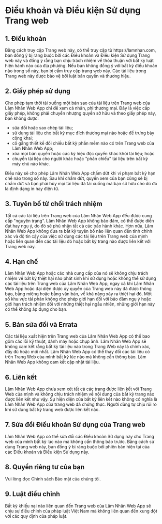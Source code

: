 <h1> Điều khoản và Điều kiện Sử dụng Trang web </h1>

<h2> 1. Điều khoản </h2>

<p> Bằng cách truy cập Trang web này, có thể truy cập từ https://lamnhan.com, bạn đồng ý bị ràng buộc bởi các Điều khoản và Điều kiện Sử dụng Trang web này và đồng ý rằng bạn chịu trách nhiệm về thỏa thuận với bất kỳ luật hiện hành nào của địa phương. Nếu bạn không đồng ý với bất kỳ điều khoản nào trong số này, bạn bị cấm truy cập trang web này. Các tài liệu trong Trang web này được bảo vệ bởi luật bản quyền và thương hiệu. </p>

<h2> 2. Giấy phép sử dụng </h2>

<p> Cho phép tạm thời tải xuống một bản sao của tài liệu trên Trang web của Lâm Nhân Web App chỉ để xem cá nhân, phi thương mại. Đây là việc cấp giấy phép, không phải chuyển nhượng quyền sở hữu và theo giấy phép này, bạn không được: </p>

<ul>
    <li> sửa đổi hoặc sao chép tài liệu; </li>
    <li> sử dụng tài liệu cho bất kỳ mục đích thương mại nào hoặc để trưng bày công khai; </li>
    <li> cố gắng thiết kế đối chiếu bất kỳ phần mềm nào có trên Trang web của Lâm Nhân Web App; </li>
    <li> xóa mọi bản quyền hoặc các ký hiệu độc quyền khác khỏi tài liệu; hoặc </li>
    <li> chuyển tài liệu cho người khác hoặc "phản chiếu" tài liệu trên bất kỳ máy chủ nào khác. </li>
</ul>

<p> Điều này sẽ cho phép Lâm Nhân Web App chấm dứt khi vi phạm bất kỳ hạn chế nào trong số này. Sau khi chấm dứt, quyền xem của bạn cũng sẽ bị chấm dứt và bạn phải hủy mọi tài liệu đã tải xuống mà bạn sở hữu cho dù đó là định dạng in hay điện tử. </p>

<h2> 3. Tuyên bố từ chối trách nhiệm </h2>

<p> Tất cả các tài liệu trên Trang web của Lâm Nhân Web App đều được cung cấp "nguyên trạng". Lâm Nhân Web App không bảo đảm, có thể được diễn đạt hay ngụ ý, do đó sẽ phủ nhận tất cả các bảo hành khác. Hơn nữa, Lâm Nhân Web App không đưa ra bất kỳ tuyên bố nào liên quan đến tính chính xác và độ tin cậy của việc sử dụng các tài liệu trên Trang web của mình hoặc liên quan đến các tài liệu đó hoặc bất kỳ trang nào được liên kết với Trang web này. </p>

<h2> 4. Hạn chế </h2>

<p> Lâm Nhân Web App hoặc các nhà cung cấp của nó sẽ không chịu trách nhiệm về bất kỳ thiệt hại nào phát sinh khi sử dụng hoặc không thể sử dụng các tài liệu trên Trang web của Lâm Nhân Web App, ngay cả khi Lâm Nhân Web App hoặc đại diện được ủy quyền của Trang web này đã được thông báo, bằng miệng hoặc bằng văn bản, về khả năng xảy ra thiệt hại đó. Một số khu vực tài phán không cho phép giới hạn đối với bảo đảm ngụ ý hoặc giới hạn trách nhiệm đối với những thiệt hại ngẫu nhiên, những giới hạn này có thể không áp dụng cho bạn. </p>

<h2> 5. Bản sửa đổi và Errata </h2>

<p> Các tài liệu xuất hiện trên Trang web của Lâm Nhân Web App có thể bao gồm các lỗi kỹ thuật, đánh máy hoặc chụp ảnh. Lâm Nhân Web App sẽ không cam kết rằng bất kỳ tài liệu nào trong Trang Web này là chính xác, đầy đủ hoặc mới nhất. Lâm Nhân Web App có thể thay đổi các tài liệu có trên Trang Web của mình bất kỳ lúc nào mà không cần thông báo. Lâm Nhân Web App không cam kết cập nhật tài liệu. </p>

<h2> 6. Liên kết </h2>

<p> Lâm Nhân Web App chưa xem xét tất cả các trang được liên kết với Trang Web của mình và không chịu trách nhiệm về nội dung của bất kỳ trang nào được liên kết như vậy. Sự hiện diện của bất kỳ liên kết nào không có nghĩa là Lâm Nhân Web App của trang web đã chứng thực. Người dùng tự chịu rủi ro khi sử dụng bất kỳ trang web được liên kết nào. </p>

<h2> 7. Sửa đổi Điều khoản Sử dụng của Trang web </h2>

<p> Lâm Nhân Web App có thể sửa đổi các Điều khoản Sử dụng này cho Trang web của mình bất kỳ lúc nào mà không cần thông báo trước. Bằng cách sử dụng Trang web này, bạn đồng ý bị ràng buộc bởi phiên bản hiện tại của các Điều khoản và Điều kiện Sử dụng này. </p>

<h2> 8. Quyền riêng tư của bạn </h2>

<p> Vui lòng đọc Chính sách Bảo mật của chúng tôi. </p>

<h2> 9. Luật điều chỉnh </h2>

<p> Bất kỳ khiếu nại nào liên quan đến Trang web của Lâm Nhân Web App sẽ chịu sự điều chỉnh của pháp luật Việt Nam mà không liên quan đến xung đột với các quy định của pháp luật. </p>